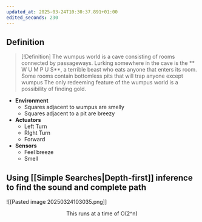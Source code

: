 ```yaml
---
updated_at: 2025-03-24T10:30:37.891+01:00
edited_seconds: 230
---
```

## Definition


> [!Definition] 
> The wumpus world is a cave consisting of rooms connected by passageways. Lurking somewhere in the cave is the ** W U M P U S**, a terrible beast who eats anyone that enters its room.
> Some rooms contain bottomless pits that will trap anyone except wumpus
> The only redeeming feature of the wumpus world is a possibility of finding gold.

- **Environment**
	- Squares adjacent to wumpus are smelly
	- Squares adjacent to a pit are breezy
- **Actuators**
	- Left Turn
	- RIght Turn
	- Forward
- **Sensors**
	- Feel breeze
	- Smell

## Using [[Simple Searches|Depth-first]] inference to find the sound and complete path
![[Pasted image 20250324103035.png]]
<center> This runs at a time of O(2^n) </center>

